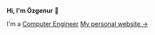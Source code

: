 **Hi, I'm Özgenur** 👋

I'm a [Computer Engineer](https://www.linkedin.com/in/ozgenur-ozkara/)
[My personal website &rarr;](https://ozgenurozkara.vercel.app/)<br />



